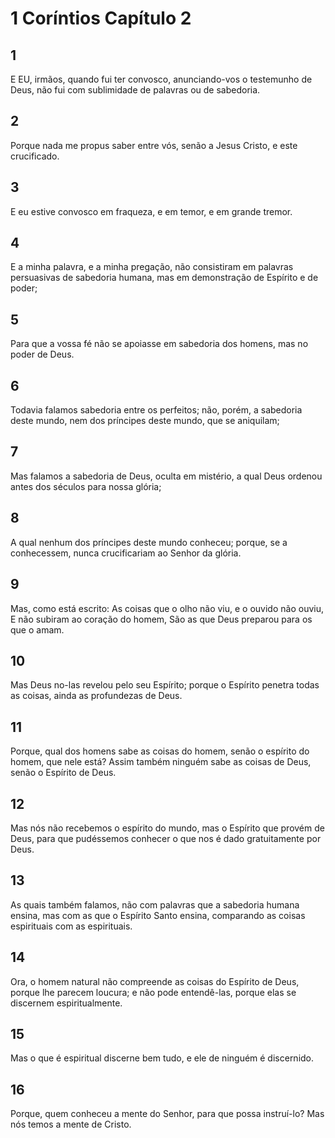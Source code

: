 # 1 Coríntios Capítulo 2

## 1
E EU, irmãos, quando fui ter convosco, anunciando-vos o testemunho de Deus, não fui com sublimidade de palavras ou de sabedoria.

## 2
Porque nada me propus saber entre vós, senão a Jesus Cristo, e este crucificado.

## 3
E eu estive convosco em fraqueza, e em temor, e em grande tremor.

## 4
E a minha palavra, e a minha pregação, não consistiram em palavras persuasivas de sabedoria humana, mas em demonstração de Espírito e de poder;

## 5
Para que a vossa fé não se apoiasse em sabedoria dos homens, mas no poder de Deus.

## 6
Todavia falamos sabedoria entre os perfeitos; não, porém, a sabedoria deste mundo, nem dos príncipes deste mundo, que se aniquilam;

## 7
Mas falamos a sabedoria de Deus, oculta em mistério, a qual Deus ordenou antes dos séculos para nossa glória;

## 8
A qual nenhum dos príncipes deste mundo conheceu; porque, se a conhecessem, nunca crucificariam ao Senhor da glória.

## 9
Mas, como está escrito: As coisas que o olho não viu, e o ouvido não ouviu, E não subiram ao coração do homem, São as que Deus preparou para os que o amam.

## 10
Mas Deus no-las revelou pelo seu Espírito; porque o Espírito penetra todas as coisas, ainda as profundezas de Deus.

## 11
Porque, qual dos homens sabe as coisas do homem, senão o espírito do homem, que nele está? Assim também ninguém sabe as coisas de Deus, senão o Espírito de Deus.

## 12
Mas nós não recebemos o espírito do mundo, mas o Espírito que provém de Deus, para que pudéssemos conhecer o que nos é dado gratuitamente por Deus.

## 13
As quais também falamos, não com palavras que a sabedoria humana ensina, mas com as que o Espírito Santo ensina, comparando as coisas espirituais com as espirituais.

## 14
Ora, o homem natural não compreende as coisas do Espírito de Deus, porque lhe parecem loucura; e não pode entendê-las, porque elas se discernem espiritualmente.

## 15
Mas o que é espiritual discerne bem tudo, e ele de ninguém é discernido.

## 16
Porque, quem conheceu a mente do Senhor, para que possa instruí-lo? Mas nós temos a mente de Cristo.

